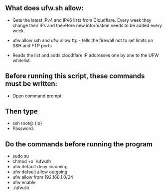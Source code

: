 
## What does ufw.sh allow:
* Gets the latest IPv4 and IPv6 lists from Cloudflare. Every week they change their IPs and therefore new information needs to be added every week.

* ufw allow ssh and ufw allow ftp - tells the firewall not to set limits on SSH and FTP ports

* Reads the list and adds cloudflare IP addresses one by one to the UFW whitelist.


## Before running this script, these commands must be written:
* Open command prompt 
## Then type 
* ssh root@ {ip} 
* Password: 

## Do the commands before running the program
* sudo su
* chmod +x ./ufw.sh 
* ufw default deny incoming
* ufw default allow outgoing
* ufw allow from 192.168.1.0/24
* ufw enable
* ./ufw.sh
